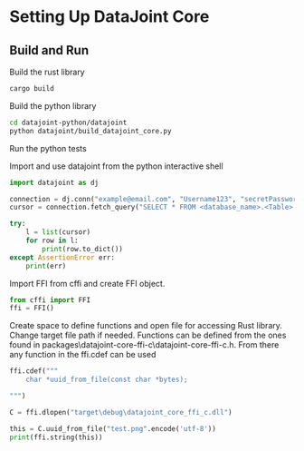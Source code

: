 # Setting Up DataJoint Core

## Build and Run

Build the rust library

```bash
cargo build
```

Build the python library
```bash
cd datajoint-python/datajoint
python datajoint/build_datajoint_core.py
```

Run the python tests

Import and use datajoint from the python interactive shell

```python
import datajoint as dj

connection = dj.conn("example@email.com", "Username123", "secretPassword", reset=False, use_tls=True)
cursor = connection.fetch_query("SELECT * FROM <database_name>.<Table> where <trait> = ?", '<trait-lit>')

try:
    l = list(cursor)
    for row in l:
        print(row.to_dict())
except AssertionError err:
    print(err)
```

Import FFI from cffi and create FFI object.

```python
from cffi import FFI
ffi = FFI()
```

Create space to define functions and open file for accessing Rust library. Change target
file path if needed. Functions can be defined from the ones found in packages\datajoint-core-ffi-c\datajoint-core-ffi-c.h. From there any function in the ffi.cdef can be used 

```python
ffi.cdef("""
    char *uuid_from_file(const char *bytes);

""")

C = ffi.dlopen("target\debug\datajoint_core_ffi_c.dll")

this = C.uuid_from_file("test.png".encode('utf-8'))
print(ffi.string(this))
```